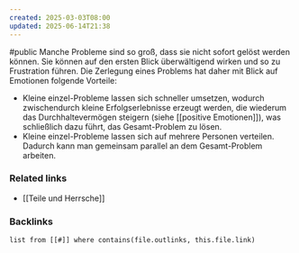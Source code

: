 ```yaml
---
created: 2025-03-03T08:00
updated: 2025-06-14T21:38
---
```

#public
Manche Probleme sind so groß, dass sie nicht sofort gelöst werden können. Sie können auf den ersten Blick überwältigend wirken und so zu Frustration führen.
Die Zerlegung eines Problems hat daher mit Blick auf Emotionen folgende Vorteile:
- Kleine einzel-Probleme lassen sich schneller umsetzen, wodurch zwischendurch kleine Erfolgserlebnisse erzeugt werden, die wiederum das Durchhaltevermögen steigern (siehe [[positive Emotionen]]), was schließlich dazu führt, das Gesamt-Problem zu lösen. 
- Kleine einzel-Probleme lassen sich auf mehrere Personen verteilen. Dadurch kann man gemeinsam parallel an dem Gesamt-Problem arbeiten. 

### Related links
- [[Teile und Herrsche]]


### Backlinks
```dataview 
list from [[#]] where contains(file.outlinks, this.file.link)
```

